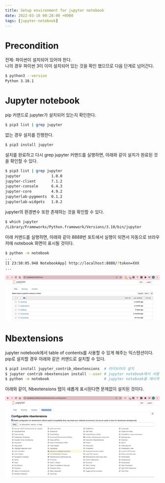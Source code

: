 ```yaml
---
title: Setup environment for jupyter notebook
date: 2022-03-16 00:28:00 +0900
tags: [jupyter-notebook]
---
```


# Precondition

전제: 파이썬이 설치되어 있어야 한다.   
나의 경우 파이썬 3이 이미 설치되어 있는 것을 확인 했으므로 다음 단계로 넘어간다.

```bash
$ python3 --version
Python 3.10.1
```

# Jupyter notebook

pip 커맨드로 jupyter가 설치되어 있는지 확인한다.

```bash
$ pip3 list | grep jupyter
```

없는 경우 설치를 진행한다.

```bash
$ pip3 install jupyter
```

설치를 완료하고 다시 grep jupyter 커맨드를 실행하면, 아래와 같이 설치가 완료된 것을 확인할 수 있다.

```bash
$ pip3 list | grep jupyter
jupyter              1.0.0
jupyter-client       7.1.2
jupyter-console      6.4.3
jupyter-core         4.9.2
jupyterlab-pygments  0.1.2
jupyterlab-widgets   1.0.2
```

jupyter의 환경변수 또한 존재하는 것을 확인할 수 있다.

```bash
$ which jupyter
/Library/Frameworks/Python.framework/Versions/3.10/bin/jupyter
```

아래 커맨드를 실행하면, 아래와 같이 8888번 포트에서 실행이 되면서 자동으로 브라우저에 notebook 화면이 표시될 것이다.

```bash
$ python -m notebook
...
[I 23:58:05.948 NotebookApp] http://localhost:8888/?token=XXX
...
```

![image-20220316000016024](../assets/img/image-20220316000016024.png)

# Nbextensions

jupyter notebook에서 table of contents를 사용할 수 있게 해주는 익스텐션이다.   
pip로 설치할 경우 아래와 같은 커맨드로 설치할 수 있다.

```bash
$ pip3 install jupyter_contrib_nbextensions  # 라이브러리 설치
$ jupyter contrib nbextension install --user # jupyter notebook에서 사용할 수 있도록 등록
$ python -m notebook                         # jupyter notebook을 재시작
```

아래와 같이, Nbextensions 탭이 새롭게 표시된다면 문제없이 설치된 것이다.

![image-20220316002552138](../assets/img/image-20220316002552138.png)